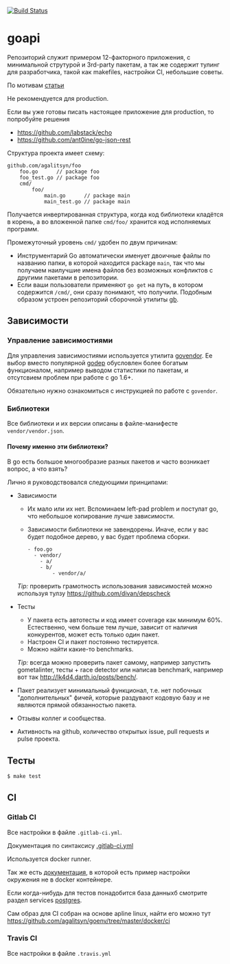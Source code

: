 [![Build Status](https://travis-ci.org/agalitsyn/goapi.svg?branch=master)](https://travis-ci.org/agalitsyn/goapi)

# goapi

Репозиторий служит примером 12-факторного приложения, с минимальной струтурой и
3rd-party пакетам, а так же содержит тулинг для разработчика, такой как makefiles, настройки CI, небольшие советы.

По мотивам [статьи](https://medium.com/@kelseyhightower/12-fractured-apps-1080c73d481c#.ihna7diaw)

Не рекомендуется для production.

Если вы уже готовы писать настоящее приложение для production, то попробуйте решения 
- https://github.com/labstack/echo
- https://github.com/ant0ine/go-json-rest

Cтруктура проекта имеет схему:
```
github.com/agalitsyn/foo
    foo.go      // package foo
    foo_test.go // package foo
    cmd/
        foo/
            main.go      // package main
            main_test.go // package main
```

Получается инвертированная структура, когда код библиотеки кладётся в корень,
а во вложенной папке `cmd/foo/` хранится код исполняемых программ.

Промежуточный уровень `cmd/` удобен по двум причинам:
* Инструментарий Go автоматически именует двоичные файлы по названию папки,
в которой находится package `main`, так что мы получаем наилучшие имена файлов без
возможных конфликтов с другими пакетами в репозитории.
* Если ваши пользователи применяют `go get` на путь, в котором содержится `/cmd/`,
они сразу понимают, что получили. Подобным образом устроен репозиторий сборочной утилиты [gb](https://github.com/constabulary/gb).

## Зависимости

### Управление зависимостиями

Для управления зависимостиями используется утилита [govendor](https://github.com/kardianos/govendor).
Ее выбор вместо популярной [godep](https://github.com/tools/godep) обусловлен более богатым функционалом,
например выводом статистики по пакетам, и отсутсвием проблем при работе с go 1.6+.

Обязательно нужно ознакомиться с инструкцией по работе с `govendor`.

### Библиотеки

Все библиотеки и их версии описаны в файле-манифесте `vendor/vendor.json`.

#### Почему именно эти библиотеки?

В go есть большое многообразие разных пакетов и часто возникает вопрос, а что взять?

Лично я руководствовался следующими принципами:
* Зависимости
    * Их мало или их нет. Вспоминаем left-pad problem и постулат go, что небольшое копирование лучше зависимости.
    * Зависимости библиотеки не завендорены. Иначе, если у вас будет подобное дерево, у вас будет проблема сборки.

        ```
        - foo.go
          - vendor/
            - a/
            - b/
                - vendor/a/
        ```

    *Tip:* проверить грамотность использования зависимостей можно используя тулзу https://github.com/divan/depscheck

* Тесты
    * У пакета есть автотесты и код имеет coverage как минимум 60%. Естественно, чем больше тем лучше, зависит от наличия конкурентов, может есть только один пакет.
    * Настроен CI и пакет постоянно тестируется.
    * Можно найти какие-то benchmarks.

    *Tip:* всегда можно проверить пакет самому, например запустить gometalinter, тесты + race detector или написав benchmark, например вот так http://lk4d4.darth.io/posts/bench/.

* Пакет реализует минимальный функционал, т.е. нет побочных "дополнительных" фичей, которые раздувают кодовую базу и не являются прямой обязанностью пакета.
* Отзывы коллег и сообщества.
* Активность на github, количество открытых issue, pull requests и pulse проекта.

## Тесты

```sh
$ make test
```

## CI

### Gitlab CI

Все настройки в файле `.gitlab-ci.yml`.

Документация по синтаксису [.gitlab-ci.yml](http://doc.gitlab.com/ce/ci/yaml/README.html)

Используется docker runner.

Так же есть [документация](https://gitlab.com/gitlab-org/gitlab-ce/blob/76109d754e167e05db7897f6b89a36b2fadffc65/doc/ci/examples/test-golang-application.md),
в которой есть пример настройки окружения не в docker контейнере.

Если когда-нибудь для тестов понадобится база данныхб смотрите раздел services [postgres](http://docs.gitlab.com/ce/ci/services/postgres.html).

Сам образ для CI собран на основе apline linux, найти его можно тут https://github.com/agalitsyn/goenv/tree/master/docker/ci

### Travis CI

Все настройки в файле `.travis.yml`
